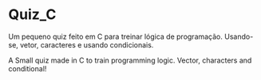 # Quiz_C

Um pequeno quiz feito em C para treinar lógica de programação. Usando-se, vetor, caracteres e usando condicionais.

A Small quiz made in C to train programming logic.
Vector, characters and conditional!
